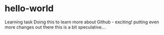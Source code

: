 # hello-world
Learning task
Doing this to learn more about Github - exciting!
putting even more changes out there
this is a bit speculative...

